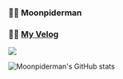 ### 🧑‍💻 Moonpiderman
### 🧑‍💻 [My Velog](https://velog.io/@moonpiderman)

<img src="https://img.shields.io/badge/Python-3776AB?style=flat-square&logo=Python&logoColor=white"/>

![Moonpiderman's GitHub stats](https://github-readme-stats.vercel.app/api?username=anuraghazra&show_icons=true&theme=radical)


<!--
**moonpiderman/moonpiderman** is a ✨ _special_ ✨ repository because its `README.md` (this file) appears on your GitHub profile.

Here are some ideas to get you started:

- 🔭 I’m currently working on ...
- 🌱 I’m currently learning ...
- 👯 I’m looking to collaborate on ...
- 🤔 I’m looking for help with ...
- 💬 Ask me about ...
- 📫 How to reach me: ...
- 😄 Pronouns: ...
- ⚡ Fun fact: ...
-->
